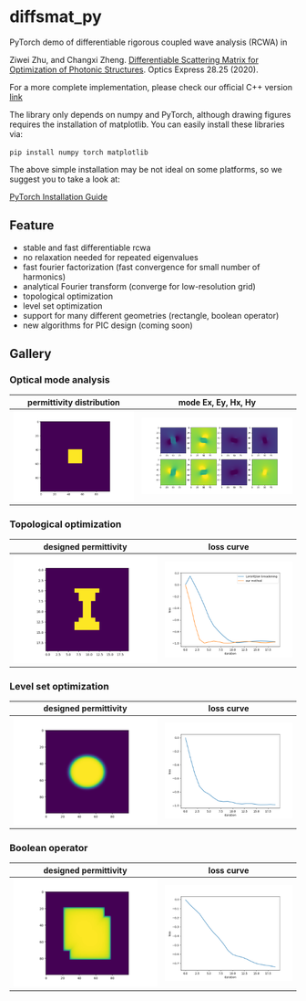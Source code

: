 # diffsmat_py

PyTorch demo of differentiable rigorous coupled wave analysis (RCWA) in

Ziwei Zhu, and Changxi Zheng. [Differentiable Scattering Matrix for Optimization of Photonic Structures](https://opg.optica.org/oe/fulltext.cfm?uri=oe-28-25-37773). Optics Express 28.25 (2020).

For a more complete implementation, please check our official C++ version [link](https://github.com/Columbia-Computational-X-Lab/DiffSMat)

The library only depends on numpy and PyTorch, although drawing figures requires the installation of matplotlib. You can easily install these libraries via:

`pip install numpy torch matplotlib`

The above simple installation may be not ideal on some platforms, so we suggest you to take a look at:

[PyTorch Installation Guide](https://pytorch.org/get-started/locally/)

## Feature

* stable and fast differentiable rcwa
* no relaxation needed for repeated eigenvalues
* fast fourier factorization (fast convergence for small number of harmonics)
* analytical Fourier transform (converge for low-resolution grid)
* topological optimization
* level set optimization
* support for many different geometries (rectangle, boolean operator)
* new algorithms for PIC design (coming soon)

## Gallery

### Optical mode analysis

permittivity distribution            |  mode Ex, Ey, Hx, Hy
:-------------------------:|:-------------------------:
![](gallery/ex.png)  |  ![](gallery/all_modes.png)

### Topological optimization

designed permittivity          |  loss curve
:-------------------------:|:-------------------------:
![](gallery/de_binarized.png)  |  ![](gallery/loss_history.png)

### Level set optimization

designed permittivity          |  loss curve
:-------------------------:|:-------------------------:
![](gallery/de_final_levelset.png)  |  ![](gallery/loss_history_levelset.png)

### Boolean operator

designed permittivity          |  loss curve
:-------------------------:|:-------------------------:
![](gallery/de_final_boolean.png)  |  ![](gallery/loss_history_boolean.png)